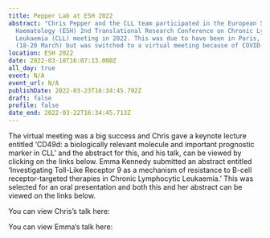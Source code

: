 ```yaml
---
title: Pepper Lab at ESH 2022
abstract: "Chris Pepper and the CLL team participated in the European School of
  Haematology (ESH) 2nd Translational Research Conference on Chronic Lymphocytic
  Leukaemia (CLL) meeting in 2022. This was due to have been in Paris, France
  (18-20 March) but was switched to a virtual meeting because of COVID-19. "
location: ESH 2022
date: 2022-03-18T16:07:13.000Z
all_day: true
event: N/A
event_url: N/A
publishDate: 2022-03-23T16:34:45.792Z
draft: false
profile: false
date_end: 2022-03-22T16:34:45.713Z
---
```

The virtual meeting was a big success and Chris gave a keynote lecture entitled ‘CD49d: a biologically relevant molecule and important prognostic marker in CLL’ and the abstract for this, and his talk, can be viewed by clicking on the links below. Emma Kennedy submitted an abstract entitled ‘Investigating Toll-Like Receptor 9 as a mechanism of resistance to B-cell receptor-targeted therapies in Chronic Lymphocytic Leukaemia.’ This was selected for an oral presentation and both this and her abstract can be viewed on the links below.  

You can view Chris’s talk here:

You can view Emma’s talk here: